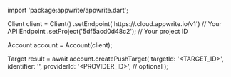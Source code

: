 import 'package:appwrite/appwrite.dart';

Client client = Client()
    .setEndpoint('https://<REGION>.cloud.appwrite.io/v1') // Your API Endpoint
    .setProject('5df5acd0d48c2'); // Your project ID

Account account = Account(client);

Target result = await account.createPushTarget(
    targetId: '<TARGET_ID>',
    identifier: '<IDENTIFIER>',
    providerId: '<PROVIDER_ID>', // optional
);

